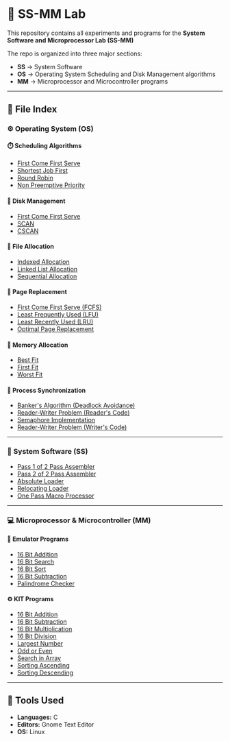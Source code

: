 # 🧠 SS-MM Lab

This repository contains all experiments and programs for the **System Software and Microprocessor Lab (SS-MM)** 

The repo is organized into three major sections:
- **SS** → System Software
- **OS** → Operating System Scheduling and Disk Management algorithms
- **MM** → Microprocessor and Microcontroller programs

---

## 📂 File Index

### ⚙️ Operating System (OS)

#### ⏱️ Scheduling Algorithms
- [First Come First Serve](OS/SC/sfcfs.c)
- [Shortest Job First](OS/SC/ssjf.c)
- [Round Robin](OS/SC/srr.c)
- [Non Preemptive Priority](OS/SC/sprio.c)

#### 💾 Disk Management
- [First Come First Serve](OS/DM/dfcfs.c)
- [SCAN](OS/DM/dscan.c)
- [CSCAN](OS/DM/dcscan.c)

#### 📁 File Allocation
- [Indexed Allocation](OS/FA/fin.c)
- [Linked List Allocation](OS/FA/flin.c)
- [Sequential Allocation](OS/FA/fseq.c)

#### 🔄 Page Replacement
- [First Come First Serve (FCFS)](OS/PR/pgfcfs.c)
- [Least Frequently Used (LFU)](OS/PR/pglfu.c)
- [Least Recently Used (LRU)](OS/PR/pglru.c)
- [Optimal Page Replacement](OS/PR/pgoptimal.c)

#### 🧠 Memory Allocation
- [Best Fit](OS/MA/mbestfit.c)
- [First Fit](OS/MA/mfirstfit.c)
- [Worst Fit](OS/MA/mworstfit.c)

#### 🤝 Process Synchronization
- [Banker's Algorithm (Deadlock Avoidance)](OS/Other/bankers.c)
- [Reader-Writer Problem (Reader's Code)](OS/Other/reader.c)
- [Semaphore Implementation](OS/Other/semaphore.c)
- [Reader-Writer Problem (Writer's Code)](OS/Other/writer.c)

---

### 🧮 System Software (SS)

- [Pass 1 of 2 Pass Assembler](SS/2%20Pass%20Assembler/pass1.c)
- [Pass 2 of 2 Pass Assembler](SS/2%20Pass%20Assembler/pass2.c)
- [Absolute Loader](SS/aloader.c)
- [Relocating Loader](SS/relocating.c)
- [One Pass Macro Processor](SS/macro.c)
  
---

### 💻 Microprocessor & Microcontroller (MM)

#### 🧠 Emulator Programs
- [16 Bit Addition](MM/Emulator/16bitadd.asm)
- [16 Bit Search](MM/Emulator/16bitsearch.asm)
- [16 Bit Sort](MM/Emulator/16bitsort.asm)
- [16 Bit Subtraction](MM/Emulator/16bitsub.asm)
- [Palindrome Checker](MM/Emulator/palindrome.asm)

#### ⚙️ KIT Programs
- [16 Bit Addition](MM/KIT/kitadd.txt)
- [16 Bit Subtraction](MM/KIT/kitsub.txt)
- [16 Bit Multiplication](MM/KIT/kitmul.txt)
- [16 Bit Division](MM/KIT/kitdiv.txt)
- [Largest Number](MM/KIT/largestno.txt)
- [Odd or Even](MM/KIT/oddoreven.txt)
- [Search in Array](MM/KIT/search.txt)
- [Sorting Ascending](MM/KIT/sortingasc.txt)
- [Sorting Descending](MM/KIT/sortingdesc.txt)

---

## 🧰 Tools Used
- **Languages:** C
- **Editors:** Gnome Text Editor
- **OS:** Linux 
